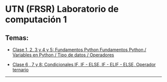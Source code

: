 # UTN (FRSR) Laboratorio de computación 1

## Temas:

- [Clase 1, 2, 3 y 4 y 5: Fundamentos Python Fundamentos Python / Variables en Python / Tipo de datos / Operadores](https://github.com/eugenia1984/UTN-FRSR-Laboratorio-de-computacion-1/tree/main/clase01_02_03_04_05)

- [Clase 6 , 7 y 8: Condicionales IF, IF - ELSE, IF - ELIF - ELSE, Operador ternario](https://github.com/eugenia1984/UTN-FRSR-Laboratorio-de-computacion-1/tree/main/clase06_07)



---
